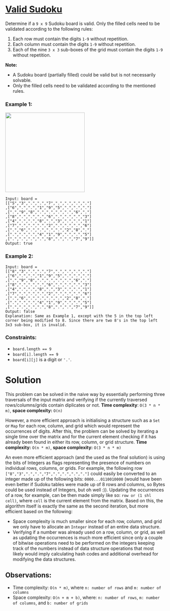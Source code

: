 # [Valid Sudoku](https://leetcode.com/explore/challenge/card/august-leetcoding-challenge-2021/615/week-3-august-15th-august-21st/3904/)

Determine if a `9 x 9` Sudoku board is valid. Only the filled cells need to be validated according to the following rules:

1. Each row must contain the digits `1-9` without repetition.
2. Each column must contain the digits `1-9` without repetition.
3. Each of the nine `3 x 3` sub-boxes of the grid must contain the digits `1-9` without repetition.

**Note:**

- A Sudoku board (partially filled) could be valid but is not necessarily solvable.
- Only the filled cells need to be validated according to the mentioned rules.
 

### Example 1:
<img src="https://upload.wikimedia.org/wikipedia/commons/thumb/f/ff/Sudoku-by-L2G-20050714.svg/250px-Sudoku-by-L2G-20050714.svg.png" width="250" height="250" />

```
Input: board = 
[["5","3",".",".","7",".",".",".","."]
,["6",".",".","1","9","5",".",".","."]
,[".","9","8",".",".",".",".","6","."]
,["8",".",".",".","6",".",".",".","3"]
,["4",".",".","8",".","3",".",".","1"]
,["7",".",".",".","2",".",".",".","6"]
,[".","6",".",".",".",".","2","8","."]
,[".",".",".","4","1","9",".",".","5"]
,[".",".",".",".","8",".",".","7","9"]]
Output: true
```

### Example 2:
```
Input: board = 
[["8","3",".",".","7",".",".",".","."]
,["6",".",".","1","9","5",".",".","."]
,[".","9","8",".",".",".",".","6","."]
,["8",".",".",".","6",".",".",".","3"]
,["4",".",".","8",".","3",".",".","1"]
,["7",".",".",".","2",".",".",".","6"]
,[".","6",".",".",".",".","2","8","."]
,[".",".",".","4","1","9",".",".","5"]
,[".",".",".",".","8",".",".","7","9"]]
Output: false
Explanation: Same as Example 1, except with the 5 in the top left corner being modified to 8. Since there are two 8's in the top left 3x3 sub-box, it is invalid.
```
 
### Constraints:

- `board.length == 9`
- `board[i].length == 9`
- `board[i][j]` is a digit or `'.'`.

# Solution

This problem can be solved in the naive way by essentially performing three traversals of the input matrix and verifying if the currently traversed rows/columns/grids contain diplicates or not. **Time complexity**: `O(3 * n * m)`, **space complexity:** `O(n)`

However, a more efficient approach is initialising a structure such as a `Set` or `Map` for each row, column, and grid which would represent the occurrences of digits. 
After this, the problem can be solved by iterating a single time over the matrix and for the current element checking if it has already been found in either its row, column, or grid structure. **Time complexity:** `O(n * m)`, **space complexity:** `O(3 * n * m)`

An even more efficient approach (and the used as the final solution) is using the bits of Integers as flags representing the presence of numbers on individual rows, columns, or grids. For example, the following row `["8","3",".",".","7",".",".",".","."]` could easily be converted to an integer made up of the following bits: `0000...0110010000` (would have been even better if Sudoku tables were made up of 8 rows and columns, so Bytes could be used instead of Integers, but oh well :)).
Updating the occurrences of a row, for example, can be then made simply like so: `row or (1 shl cell)`, where `cell` is the current element from the matrix. 
Based on this, the algorithm itself is exactly the same as the second iteration, but more efficient based on the following:
- Space complexity is much smaller since for each row, column, and grid we only have to allocate an `Integer` instead of an entire data structure.
- Verifying if a number was already used on a row, column, or grid, as well as updating the occurrences is much more efficient since only a couple of bitwise operations need to be performed on the integers keeping track of the numbers instead of data structure operations that most likely would imply calculating hash codes and additional overhead for modifying the data structures.

## Observations: 
- Time complexity: `O(n * m)`, where `n: number of rows` and `m: number of columns`
- Space complexity: `O(n + m + b)`, where: `n: number of rows`, `m: number of columns`, and `b: number of grids`
